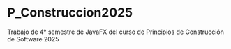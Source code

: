 # P_Construccion2025
Trabajo de 4° semestre de JavaFX del curso de Principios de Construcción de Software 2025 
